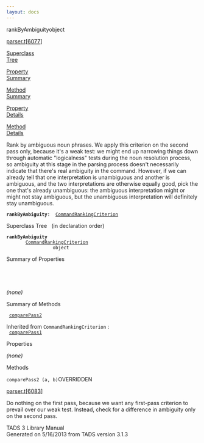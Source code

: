 ```yaml
---
layout: docs
---
```

<span class="title">rankByAmbiguity</span><span class="type">object</span>

[parser.t](../file/parser.t.html)\[[6077](../source/parser.t.html#6077)\]

[Superclass  
Tree](#_SuperClassTree_)

[Property  
Summary](#_PropSummary_)

[Method  
Summary](#_MethodSummary_)

[Property  
Details](#_Properties_)

[Method  
Details](#_Methods_)

<div class="fdesc">

Rank by ambiguous noun phrases. We apply this criterion on the second
pass only, because it's a weak test: we might end up narrowing things
down through automatic "logicalness" tests during the noun resolution
process, so ambiguity at this stage in the parsing process doesn't
necessarily indicate that there's real ambiguity in the command.
However, if we can already tell that one interpretation is unambiguous
and another is ambiguous, and the two interpretations are otherwise
equally good, pick the one that's already unambiguous: the ambiguous
interpretation might or might not stay ambiguous, but the unambiguous
interpretation will definitely stay unambiguous.

**`rankByAmbiguity`**` :   `[`CommandRankingCriterion`](../object/CommandRankingCriterion.html)

</div>

<span id="_SuperClassTree_"></span>

<div class="mjhd">

<span class="hdln">Superclass Tree</span>   (in declaration order)

</div>

**`rankByAmbiguity`**  
`         `[`CommandRankingCriterion`](../object/CommandRankingCriterion.html)  
`                 object`  
<span id="_PropSummary_"></span>

<div class="mjhd">

<span class="hdln">Summary of Properties</span>  

</div>

` `

` `

*(none)* <span id="_MethodSummary_"></span>

<div class="mjhd">

<span class="hdln">Summary of Methods</span>  

</div>

` `[`comparePass2`](#comparePass2)`  `

Inherited from `CommandRankingCriterion` :  
` `[`comparePass1`](../object/CommandRankingCriterion.html#comparePass1)`  `

<span id="_Properties_"></span>

<div class="mjhd">

<span class="hdln">Properties</span>  

</div>

*(none)* <span id="_Methods_"></span>

<div class="mjhd">

<span class="hdln">Methods</span>  

</div>

<span id="comparePass2"></span>

`comparePass2 (a, b)`<span class="rem">OVERRIDDEN</span>

[parser.t](../file/parser.t.html)\[[6083](../source/parser.t.html#6083)\]

<div class="desc">

Do nothing on the first pass, because we want any first-pass criterion
to prevail over our weak test. Instead, check for a difference in
ambiguity only on the second pass.

</div>

<div class="ftr">

TADS 3 Library Manual  
Generated on 5/16/2013 from TADS version 3.1.3

</div>

